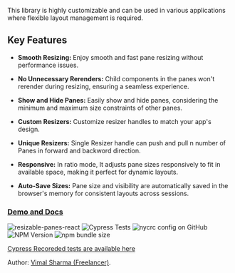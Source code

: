 
This library is highly customizable and can be used in
various applications where flexible layout management is required.

## Key Features

* **Smooth Resizing:** Enjoy smooth and fast pane resizing without performance issues.

* **No Unnecessary Rerenders:** Child components in the panes won't rerender during resizing, ensuring a seamless experience.

* **Show and Hide Panes:** Easily show and hide panes, considering the minimum and maximum size constraints of other panes.

* **Custom Resizers:** Customize resizer handles to match your app's design.

* **Unique Resizers:** Single Resizer handle can push and pull n number of Panes in forward and backword direction.

* **Responsive:** In ratio mode, It adjusts pane sizes responsively to fit in available space, making it perfect for dynamic layouts.

* **Auto-Save Sizes:** Pane size and visibility are automatically saved in the browser's memory for consistent layouts across sessions.

### [Demo and Docs](https://bipankishore.github.io/resizable-panes-demo/)

![resizable-panes-react](https://github.com/BipanKishore/resizable-panes-react/actions/workflows/build.yml/badge.svg?branch=master)  ![Cypress Tests](https://github.com/BipanKishore/resizable-panes-react/actions/workflows/cypress.yml/badge.svg?branch=master) ![nycrc config on GitHub](https://img.shields.io/nycrc/BipanKishore/resizable-panes-react)
 ![NPM Version](https://img.shields.io/npm/v/resizable-panes-react) ![npm bundle size](https://img.shields.io/bundlephobia/minzip/resizable-panes-react)

[Cypress Recoreded tests are available here](https://cloud.cypress.io/projects/2xc7po/branches/master/overview)

Author: [Vimal Sharma (Freelancer)](https://vimalsharma.co.in/).
